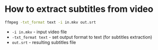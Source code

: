 # How to extract subtitles from video

```bash
ffmpeg -txt_format text -i in.mkv out.srt
```

- `-i in.mkv` - input video file
- `-txt_format text` - set output format to text (for subtitles extraction)
- `out.srt` - resulting subtitles file


